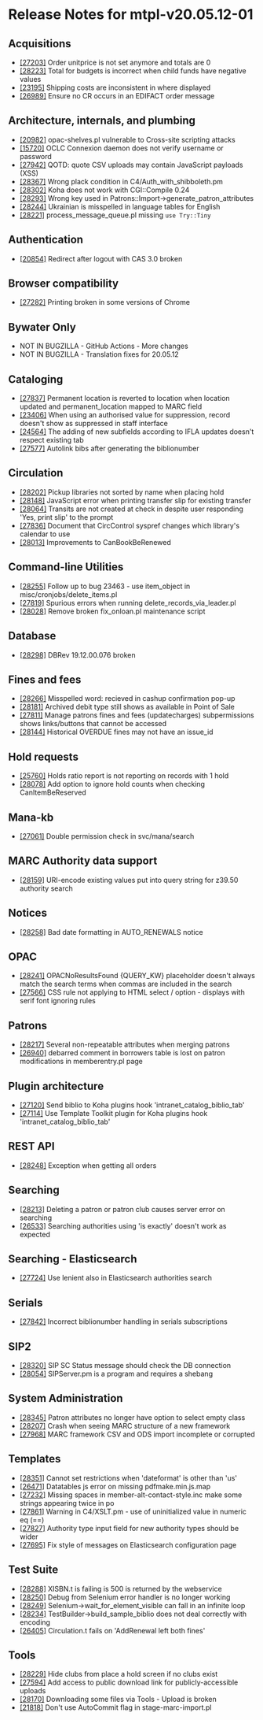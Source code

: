 
# Release Notes for mtpl-v20.05.12-01

## Acquisitions

- [[27203]](http://bugs.koha-community.org/bugzilla3/show_bug.cgi?id=27203) Order unitprice is not set anymore and  totals are 0
- [[28223]](http://bugs.koha-community.org/bugzilla3/show_bug.cgi?id=28223) Total for budgets is incorrect when child funds have negative values
- [[23195]](http://bugs.koha-community.org/bugzilla3/show_bug.cgi?id=23195) Shipping costs are inconsistent in where displayed
- [[26989]](http://bugs.koha-community.org/bugzilla3/show_bug.cgi?id=26989) Ensure no CR occurs in an EDIFACT order message

## Architecture, internals, and plumbing

- [[20982]](http://bugs.koha-community.org/bugzilla3/show_bug.cgi?id=20982) opac-shelves.pl vulnerable to Cross-site scripting attacks
- [[15720]](http://bugs.koha-community.org/bugzilla3/show_bug.cgi?id=15720) OCLC Connexion daemon does not verify username or password
- [[27942]](http://bugs.koha-community.org/bugzilla3/show_bug.cgi?id=27942) QOTD: quote CSV uploads may contain JavaScript payloads (XSS)
- [[28367]](http://bugs.koha-community.org/bugzilla3/show_bug.cgi?id=28367) Wrong plack condition in C4/Auth_with_shibboleth.pm
- [[28302]](http://bugs.koha-community.org/bugzilla3/show_bug.cgi?id=28302) Koha does not work with CGI::Compile 0.24
- [[28293]](http://bugs.koha-community.org/bugzilla3/show_bug.cgi?id=28293) Wrong key used in Patrons::Import->generate_patron_attributes
- [[28244]](http://bugs.koha-community.org/bugzilla3/show_bug.cgi?id=28244) Ukrainian is misspelled in language tables for English
- [[28221]](http://bugs.koha-community.org/bugzilla3/show_bug.cgi?id=28221) process_message_queue.pl missing `use Try::Tiny`

## Authentication

- [[20854]](http://bugs.koha-community.org/bugzilla3/show_bug.cgi?id=20854) Redirect after logout with CAS 3.0 broken

## Browser compatibility

- [[27282]](http://bugs.koha-community.org/bugzilla3/show_bug.cgi?id=27282) Printing broken in some versions of Chrome

## Bywater Only

- NOT IN BUGZILLA - GitHub Actions - More changes
- NOT IN BUGZILLA - Translation fixes for 20.05.12

## Cataloging

- [[27837]](http://bugs.koha-community.org/bugzilla3/show_bug.cgi?id=27837) Permanent location is reverted to location when location updated and permanent_location mapped to MARC field
- [[23406]](http://bugs.koha-community.org/bugzilla3/show_bug.cgi?id=23406) When using an authorised value for suppression, record doesn't show as suppressed in staff interface
- [[24564]](http://bugs.koha-community.org/bugzilla3/show_bug.cgi?id=24564) The adding of new subfields according to IFLA updates doesn't respect existing tab
- [[27577]](http://bugs.koha-community.org/bugzilla3/show_bug.cgi?id=27577) Autolink bibs after generating the biblionumber

## Circulation

- [[28202]](http://bugs.koha-community.org/bugzilla3/show_bug.cgi?id=28202) Pickup libraries not sorted by name when placing hold
- [[28148]](http://bugs.koha-community.org/bugzilla3/show_bug.cgi?id=28148) JavaScript error when printing transfer slip for existing transfer
- [[28064]](http://bugs.koha-community.org/bugzilla3/show_bug.cgi?id=28064) Transits are not created at check in despite user responding 'Yes, print slip' to the prompt
- [[27836]](http://bugs.koha-community.org/bugzilla3/show_bug.cgi?id=27836) Document that CircControl syspref changes which library's calendar to use
- [[28013]](http://bugs.koha-community.org/bugzilla3/show_bug.cgi?id=28013) Improvements to CanBookBeRenewed

## Command-line Utilities

- [[28255]](http://bugs.koha-community.org/bugzilla3/show_bug.cgi?id=28255) Follow up to bug 23463 - use item_object in misc/cronjobs/delete_items.pl
- [[27819]](http://bugs.koha-community.org/bugzilla3/show_bug.cgi?id=27819) Spurious errors when running delete_records_via_leader.pl
- [[28028]](http://bugs.koha-community.org/bugzilla3/show_bug.cgi?id=28028) Remove broken fix_onloan.pl maintenance script

## Database

- [[28298]](http://bugs.koha-community.org/bugzilla3/show_bug.cgi?id=28298) DBRev 19.12.00.076 broken

## Fines and fees

- [[28266]](http://bugs.koha-community.org/bugzilla3/show_bug.cgi?id=28266) Misspelled word: recieved in cashup confirmation pop-up
- [[28181]](http://bugs.koha-community.org/bugzilla3/show_bug.cgi?id=28181) Archived debit type still shows as available in Point of Sale
- [[27811]](http://bugs.koha-community.org/bugzilla3/show_bug.cgi?id=27811) Manage patrons fines and fees (updatecharges)  subpermissions shows links/buttons that cannot be accessed
- [[28144]](http://bugs.koha-community.org/bugzilla3/show_bug.cgi?id=28144) Historical OVERDUE fines may not have an issue_id

## Hold requests

- [[25760]](http://bugs.koha-community.org/bugzilla3/show_bug.cgi?id=25760) Holds ratio report is not reporting on records with 1 hold
- [[28078]](http://bugs.koha-community.org/bugzilla3/show_bug.cgi?id=28078) Add option to ignore hold counts when checking CanItemBeReserved

## Mana-kb

- [[27061]](http://bugs.koha-community.org/bugzilla3/show_bug.cgi?id=27061) Double permission check in svc/mana/search

## MARC Authority data support

- [[28159]](http://bugs.koha-community.org/bugzilla3/show_bug.cgi?id=28159) URI-encode existing values put into query string for z39.50 authority search

## Notices

- [[28258]](http://bugs.koha-community.org/bugzilla3/show_bug.cgi?id=28258) Bad date formatting in AUTO_RENEWALS notice

## OPAC

- [[28241]](http://bugs.koha-community.org/bugzilla3/show_bug.cgi?id=28241) OPACNoResultsFound {QUERY_KW} placeholder doesn't always match the search terms when commas are included in the search
- [[27566]](http://bugs.koha-community.org/bugzilla3/show_bug.cgi?id=27566) CSS rule not applying to HTML select / option -  displays with serif font ignoring rules

## Patrons

- [[28217]](http://bugs.koha-community.org/bugzilla3/show_bug.cgi?id=28217) Several non-repeatable attributes when merging patrons
- [[26940]](http://bugs.koha-community.org/bugzilla3/show_bug.cgi?id=26940) debarred comment in borrowers table is lost on patron modifications in memberentry.pl page

## Plugin architecture

- [[27120]](http://bugs.koha-community.org/bugzilla3/show_bug.cgi?id=27120) Send biblio to Koha plugins hook 'intranet_catalog_biblio_tab'
- [[27114]](http://bugs.koha-community.org/bugzilla3/show_bug.cgi?id=27114) Use Template Toolkit plugin for Koha plugins hook 'intranet_catalog_biblio_tab'

## REST API

- [[28248]](http://bugs.koha-community.org/bugzilla3/show_bug.cgi?id=28248) Exception when getting all orders

## Searching

- [[28213]](http://bugs.koha-community.org/bugzilla3/show_bug.cgi?id=28213) Deleting a patron or patron club causes server error on searching
- [[26533]](http://bugs.koha-community.org/bugzilla3/show_bug.cgi?id=26533) Searching authorities using 'is exactly' doesn't work as expected

## Searching - Elasticsearch

- [[27724]](http://bugs.koha-community.org/bugzilla3/show_bug.cgi?id=27724) Use lenient also in Elasticsearch authorities search

## Serials

- [[27842]](http://bugs.koha-community.org/bugzilla3/show_bug.cgi?id=27842) Incorrect biblionumber handling in serials subscriptions

## SIP2

- [[28320]](http://bugs.koha-community.org/bugzilla3/show_bug.cgi?id=28320) SIP SC Status message should check the DB connection
- [[28054]](http://bugs.koha-community.org/bugzilla3/show_bug.cgi?id=28054) SIPServer.pm is a program and requires a shebang

## System Administration

- [[28345]](http://bugs.koha-community.org/bugzilla3/show_bug.cgi?id=28345) Patron attributes no longer have option to select empty class
- [[28207]](http://bugs.koha-community.org/bugzilla3/show_bug.cgi?id=28207) Crash when seeing MARC structure of a new framework
- [[27968]](http://bugs.koha-community.org/bugzilla3/show_bug.cgi?id=27968) MARC framework CSV and ODS import incomplete or corrupted

## Templates

- [[28351]](http://bugs.koha-community.org/bugzilla3/show_bug.cgi?id=28351) Cannot set restrictions when 'dateformat' is other than 'us'
- [[26471]](http://bugs.koha-community.org/bugzilla3/show_bug.cgi?id=26471) Datatables js error on missing pdfmake.min.js.map
- [[27232]](http://bugs.koha-community.org/bugzilla3/show_bug.cgi?id=27232) Missing spaces in member-alt-contact-style.inc make some strings appearing twice in po
- [[27861]](http://bugs.koha-community.org/bugzilla3/show_bug.cgi?id=27861) Warning in C4/XSLT.pm - use of uninitialized value in numeric eq (==)
- [[27827]](http://bugs.koha-community.org/bugzilla3/show_bug.cgi?id=27827) Authority type input field for new authority types should be wider
- [[27695]](http://bugs.koha-community.org/bugzilla3/show_bug.cgi?id=27695) Fix style of messages on Elasticsearch configuration page

## Test Suite

- [[28288]](http://bugs.koha-community.org/bugzilla3/show_bug.cgi?id=28288) XISBN.t is failing is 500 is returned by the webservice
- [[28250]](http://bugs.koha-community.org/bugzilla3/show_bug.cgi?id=28250) Debug from Selenium error handler is no longer working
- [[28249]](http://bugs.koha-community.org/bugzilla3/show_bug.cgi?id=28249) Selenium->wait_for_element_visible can fall in an infinite loop
- [[28234]](http://bugs.koha-community.org/bugzilla3/show_bug.cgi?id=28234) TestBuilder->build_sample_biblio does not deal correctly with encoding
- [[26405]](http://bugs.koha-community.org/bugzilla3/show_bug.cgi?id=26405) Circulation.t fails on 'AddRenewal left both fines'

## Tools

- [[28229]](http://bugs.koha-community.org/bugzilla3/show_bug.cgi?id=28229) Hide clubs from place a hold screen if no clubs exist
- [[27594]](http://bugs.koha-community.org/bugzilla3/show_bug.cgi?id=27594) Add access to public download link for publicly-accessible uploads
- [[28170]](http://bugs.koha-community.org/bugzilla3/show_bug.cgi?id=28170) Downloading some files via Tools - Upload is broken
- [[21818]](http://bugs.koha-community.org/bugzilla3/show_bug.cgi?id=21818) Don't use AutoCommit flag in stage-marc-import.pl


